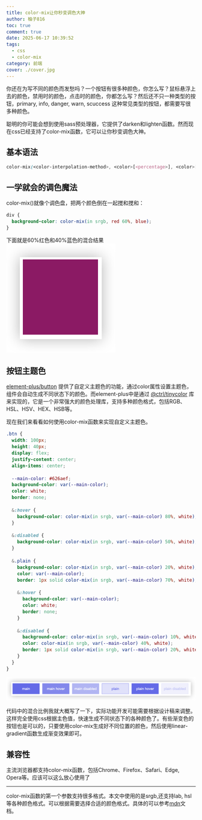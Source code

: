 ```yaml
---
title: color-mix让你秒变调色大神
author: 柚子816
toc: true
comment: true
date: 2025-06-17 10:39:52
tags:
  - css
  - color-mix
category: 前端
cover: ./cover.jpg
---
```


你还在为写不同的颜色而发愁吗？一个按钮有很多种颜色，你怎么写？鼠标悬浮上去的颜色，禁用时的颜色，点击时的颜色，你都怎么写？然后还不只一种类型的按钮，primary, info, danger, warn, scuccess 这种常见类型的按钮，都需要写很多种颜色。

聪明的你可能会想到使用sass预处理器，它提供了darken和lighten函数。然而现在css已经支持了color-mix函数，它可以让你秒变调色大神。

## 基本语法
```css
color-mix(<color-interpolation-method>, <color>[<percentage>], <color>[<percentage>])
```

## 一学就会的调色魔法
color-mix()就像个调色盘，把两个颜色倒在一起搅和搅和：
```css
div {
  background-color: color-mix(in srgb, red 60%, blue);
}
```
下面就是60%红色和40%蓝色的混合结果
![](./basic.png)


## 按钮主题色
[element-plus/button](https://element-plus.org/zh-CN/component/button.html#%E8%87%AA%E5%AE%9A%E4%B9%89%E9%A2%9C%E8%89%B2) 提供了自定义主题色的功能，通过color属性设置主题色，组件会自动生成不同状态下的颜色。而element-plus中是通过 [@ctrl/tinycolor](https://www.npmjs.com/package/@ctrl/tinycolor) 库来实现的，它是一个非常强大的颜色处理库，支持多种颜色格式，包括RGB、HSL、HSV、HEX、HSB等。

现在我们来看看如何使用color-mix函数来实现自定义主题色。
```css
.btn {
  width: 100px;
  height: 40px;
  display: flex;
  justify-content: center;
  align-items: center;

  --main-color: #626aef;
  background-color: var(--main-color);
  color: white;
  border: none;

  &:hover {
    background-color: color-mix(in srgb, var(--main-color) 80%, white);
  }

  &:disabled {
    background-color: color-mix(in srgb, var(--main-color) 50%, white);
  }

  &.plain {
    background-color: color-mix(in srgb, var(--main-color) 20%, white);
    color: var(--main-color);
    border: 1px solid color-mix(in srgb, var(--main-color) 70%, white);

    &:hover {
      background-color: var(--main-color);
      color: white;
      border: none;
    }

    &:disabled {
      background-color: color-mix(in srgb, var(--main-color) 10%, white);
      color: color-mix(in srgb, var(--main-color) 40%, white);
      border: 1px solid color-mix(in srgb, var(--main-color) 20%, white);
    }
  }
}
```
![](./btn.png)

代码中的混合比例我就大概写了一下，实际功能开发可能需要根据设计稿来调整。这样完全使用css根据主色值，快速生成不同状态下的各种颜色了。有些渐变色的按钮也是可以的，只要使用color-mix生成好不同位置的颜色，然后使用linear-gradient函数生成渐变效果即可。


## 兼容性
主流浏览器都支持color-mix函数，包括Chrome、Firefox、Safari、Edge, Opera等。应该可以这么放心使用了


----
color-mix函数的第一个参数支持很多格式。本文中使用的是srgb,还支持lab, hsl等各种颜色格式。可以根据需要选择合适的颜色格式。具体的可以参考[mdn](https://developer.mozilla.org/en-US/docs/Web/CSS/color_value/color-mix#formal_syntax)文档。

